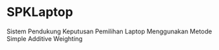 # SPKLaptop
 Sistem Pendukung Keputusan Pemilihan Laptop Menggunakan Metode Simple Additive Weighting

